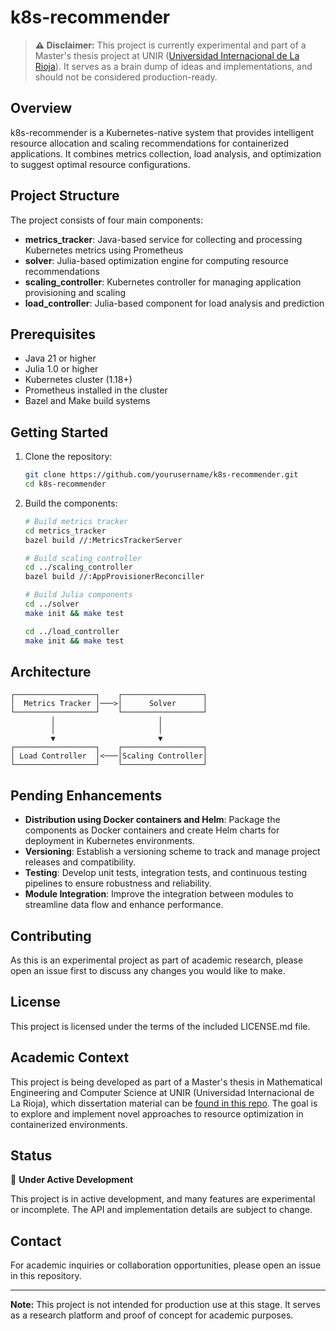 # k8s-recommender

> **⚠️ Disclaimer:** This project is currently experimental and part of a Master's thesis project at UNIR ([Universidad Internacional de La Rioja](https://unir.net)). It serves as a brain dump of ideas and implementations, and should not be considered production-ready.

## Overview

k8s-recommender is a Kubernetes-native system that provides intelligent resource allocation and scaling recommendations for containerized applications. It combines metrics collection, load analysis, and optimization to suggest optimal resource configurations.

## Project Structure

The project consists of four main components:

- **metrics_tracker**: Java-based service for collecting and processing Kubernetes metrics using Prometheus
- **solver**: Julia-based optimization engine for computing resource recommendations
- **scaling_controller**: Kubernetes controller for managing application provisioning and scaling
- **load_controller**: Julia-based component for load analysis and prediction

## Prerequisites

- Java 21 or higher
- Julia 1.0 or higher
- Kubernetes cluster (1.18+)
- Prometheus installed in the cluster
- Bazel and Make build systems

## Getting Started

1. Clone the repository:
   ```bash
   git clone https://github.com/yourusername/k8s-recommender.git
   cd k8s-recommender
   ```

2. Build the components:
   ```bash
   # Build metrics tracker
   cd metrics_tracker
   bazel build //:MetricsTrackerServer

   # Build scaling controller
   cd ../scaling_controller
   bazel build //:AppProvisionerReconciller

   # Build Julia components
   cd ../solver
   make init && make test

   cd ../load_controller
   make init && make test
   ```

## Architecture

```plaintext
┌──────────────────┐    ┌──────────────────┐
│  Metrics Tracker │───>│      Solver      │
└──────────────────┘    └──────────────────┘
         │                       │
         │                       │
         ▼                       ▼
┌──────────────────┐    ┌──────────────────┐
│ Load Controller  │<───│Scaling Controller│
└──────────────────┘    └──────────────────┘
```

## Pending Enhancements

- **Distribution using Docker containers and Helm**: Package the components as Docker containers and create Helm charts for deployment in Kubernetes environments.
- **Versioning**: Establish a versioning scheme to track and manage project releases and compatibility.
- **Testing**: Develop unit tests, integration tests, and continuous testing pipelines to ensure robustness and reliability.
- **Module Integration**: Improve the integration between modules to streamline data flow and enhance performance.

## Contributing

As this is an experimental project as part of academic research, please open an issue first to discuss any changes you would like to make.

## License

This project is licensed under the terms of the included LICENSE.md file.

## Academic Context

This project is being developed as part of a Master's thesis in Mathematical Engineering and Computer Science at UNIR (Universidad Internacional de La Rioja), which dissertation material can be [found in this repo](./slides/tfm-unir.pdf). The goal is to explore and implement novel approaches to resource optimization in containerized environments.

## Status

🚧 **Under Active Development** 

This project is in active development, and many features are experimental or incomplete. The API and implementation details are subject to change.

## Contact

For academic inquiries or collaboration opportunities, please open an issue in this repository.

---

**Note:** This project is not intended for production use at this stage. It serves as a research platform and proof of concept for academic purposes.
